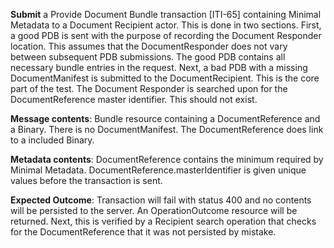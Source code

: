 **Submit** a Provide Document Bundle transaction [ITI-65] containing Minimal Metadata to a Document Recipient
actor. This is done in two sections. First, a good PDB is sent with the purpose of recording the Document Responder location. 
This assumes that the DocumentResponder does not vary between subsequent PDB submissions.
The good PDB contains all necessary bundle entries in the request. Next, a bad PDB with a missing DocumentManifest is submitted to the DocumentRecipient.
This is the core part of the test. The Document Responder is searched upon for the DocumentReference master identifier. 
This should not exist.

**Message contents**: Bundle resource containing a DocumentReference and a Binary. There is
no DocumentManifest. The DocumentReference does link to a included Binary.

**Metadata contents**: DocumentReference contains the minimum required by Minimal
 Metadata.   DocumentReference.masterIdentifier is given unique values before the transaction is sent.

**Expected Outcome**: Transaction will fail with status 400 and no contents will be persisted to the server. An OperationOutcome resource will be returned. Next, this is verified by a Recipient search operation that checks for the DocumentReference that it was not persisted by mistake.
